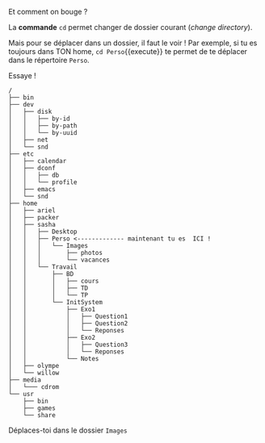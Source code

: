 
Et comment on bouge ?

La **commande** `cd` permet changer de dossier courant (*change directory*).

Mais pour se déplacer dans un dossier, il faut le voir !
Par exemple, si tu es toujours dans TON home, `cd Perso`{{execute}} te permet de te déplacer dans le répertoire `Perso`.

Essaye !

```
/
├── bin
├── dev
│   ├── disk
│   │   ├── by-id
│   │   ├── by-path
│   │   └── by-uuid
│   ├── net
│   └── snd
├── etc
│   ├── calendar
│   ├── dconf
│   │   ├── db
│   │   └── profile
│   ├── emacs
│   └── snd
├── home
│   ├── ariel
│   ├── packer
│   ├── sasha  
│   │   ├── Desktop
│   │   ├── Perso <------------- maintenant tu es  ICI !
│   │   │   └── Images
│   │   │       ├── photos
│   │   │       └── vacances
│   │   └── Travail
│   │       ├── BD
│   │       │   ├── cours
│   │       │   ├── TD
│   │       │   └── TP
│   │       └── InitSystem
│   │           ├── Exo1
│   │           │   ├── Question1
│   │           │   ├── Question2
│   │           │   └── Reponses
│   │           ├── Exo2
│   │           │   ├── Question3
│   │           │   └── Reponses
│   │           └── Notes
│   ├── olympe
│   └── willow
├── media
│   └─── cdrom
└── usr
    ├── bin
    ├── games
    └── share
``` 

Déplaces-toi dans le dossier `Images`





